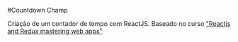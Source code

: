 #Countdown Champ

Criação de um contador de tempo com ReactJS.
Baseado no curso ["Reactjs and Redux mastering web apps"](https://www.udemy.com/react-js-and-redux-mastering-web-apps)
